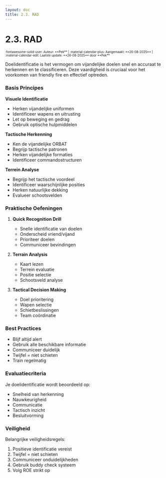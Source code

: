 ```yaml
---
layout: doc
title: 2.3. RAD
---
```

# 2.3. RAD
<span style="font-size:0.7em;">
    :fontawesome-solid-user: Auteur: **Pek** | :material-calendar-plus: Aangemaakt: **26-08-2025** | :material-calendar-edit: Laatste update: **26-08-2025** door **Pek**
</span>

Doelidentificatie is het vermogen om vijandelijke doelen snel en accuraat te herkennen en te classificeren. Deze vaardigheid is cruciaal voor het voorkomen van friendly fire en effectief optreden.

### Basis Principes

**Visuele Identificatie**
- Herken vijandelijke uniformen
- Identificeer wapens en uitrusting
- Let op beweging en gedrag
- Gebruik optische hulpmiddelen

**Tactische Herkenning**
- Ken de vijandelijke ORBAT
- Begrijp tactische patronen
- Herken vijandelijke formaties
- Identificeer commandostructuren

**Terrein Analyse**
- Begrijp het tactische voordeel
- Identificeer waarschijnlijke posities
- Herken natuurlijke dekking
- Evalueer schootsvelden

### Praktische Oefeningen

1. **Quick Recognition Drill**
   - Snelle identificatie van doelen
   - Onderscheid vriend/vijand
   - Prioriteer doelen
   - Communiceer bevindingen

2. **Terrain Analysis**
   - Kaart lezen
   - Terrein evaluatie
   - Positie selectie
   - Schootsveld analyse

3. **Tactical Decision Making**
   - Doel prioritering
   - Wapen selectie
   - Schietbeslissingen
   - Team coördinatie

### Best Practices

- Blijf altijd alert
- Gebruik alle beschikbare informatie
- Communiceer duidelijk
- Twijfel = niet schieten
- Train regelmatig

### Evaluatiecriteria

Je doelidentificatie wordt beoordeeld op:
- Snelheid van herkenning
- Nauwkeurigheid
- Communicatie
- Tactisch inzicht
- Besluitvorming

### Veiligheid

Belangrijke veiligheidsregels:
1. Positieve identificatie vereist
2. Twijfel = niet schieten
3. Communiceer onduidelijkheden
4. Gebruik buddy check systeem
5. Volg ROE strikt op 